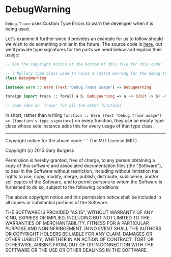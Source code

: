 # DebugWarning

`Debug.Trace` uses Custom Type Errors to warn the developer when it is being used.

Let's examine it further since it provides an example for us to follow should we wish to do something similar in the future. The source code is [here](https://github.com/garyb/purescript-debug/blob/v4.0.0/src/Debug/Trace.purs#L8-L8), but we'll provide type signatures for the parts we need below and explain their usage:
```purescript
-- See the copyright notice at the bottom of this file for this code:

-- | Nullary type class used to raise a custom warning for the debug functions.
class DebugWarning

instance warn :: Warn (Text "Debug.Trace usage") => DebugWarning

foreign import trace :: forall a b. DebugWarning => a -> (Unit -> b) -> b

-- same idea as 'trace' for all the other functions
```

In short, rather than writing `function :: Warn (Text "Debug.Trace usage") => [function's type signature]` on every function, they use an empty type class whose sole instance adds this for every usage of that type class.

<hr>
Copyright notice for the above code:
```
The MIT License (MIT)

Copyright (c) 2015 Gary Burgess

Permission is hereby granted, free of charge, to any person obtaining a copy of
this software and associated documentation files (the "Software"), to deal in
the Software without restriction, including without limitation the rights to
use, copy, modify, merge, publish, distribute, sublicense, and/or sell copies of
the Software, and to permit persons to whom the Software is furnished to do so,
subject to the following conditions:

The above copyright notice and this permission notice shall be included in all
copies or substantial portions of the Software.

THE SOFTWARE IS PROVIDED "AS IS", WITHOUT WARRANTY OF ANY KIND, EXPRESS OR
IMPLIED, INCLUDING BUT NOT LIMITED TO THE WARRANTIES OF MERCHANTABILITY, FITNESS
FOR A PARTICULAR PURPOSE AND NONINFRINGEMENT. IN NO EVENT SHALL THE AUTHORS OR
COPYRIGHT HOLDERS BE LIABLE FOR ANY CLAIM, DAMAGES OR OTHER LIABILITY, WHETHER
IN AN ACTION OF CONTRACT, TORT OR OTHERWISE, ARISING FROM, OUT OF OR IN
CONNECTION WITH THE SOFTWARE OR THE USE OR OTHER DEALINGS IN THE SOFTWARE.
```
